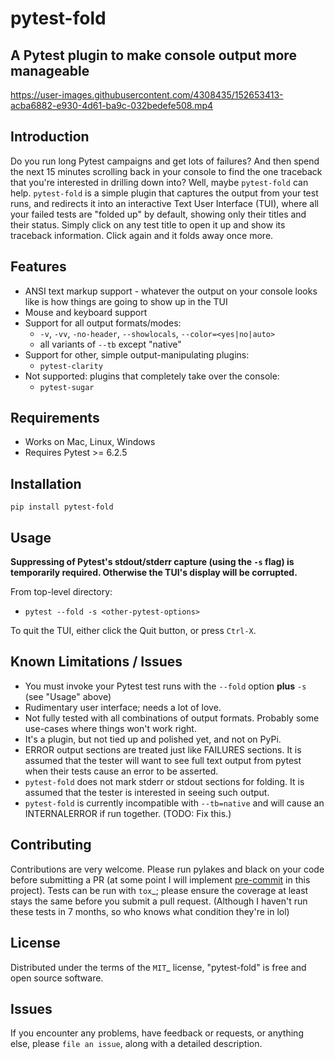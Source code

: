# pytest-fold
## A Pytest plugin to make console output more manageable

https://user-images.githubusercontent.com/4308435/152653413-acba6882-e930-4d61-ba9c-032bedefe508.mp4

## Introduction
Do you run long Pytest campaigns and get lots of failures? And then spend the next 15 minutes scrolling back in your console to find the one traceback that you're interested in drilling down into? Well, maybe `pytest-fold` can help. `pytest-fold` is a simple plugin that captures the output from your test runs, and redirects it into an interactive Text User Interface (TUI), where all your failed tests are "folded up" by default, showing only their titles and their status. Simply click on any test title to open it up and show its traceback information. Click again and it folds away once more.

## Features
- ANSI text markup support - whatever the output on your console looks like is how things are going to show up in the TUI
- Mouse and keyboard support
- Support for all output formats/modes:
  - `-v`, `-vv`, `-no-header`, `--showlocals`, `--color=<yes|no|auto>`
  - all variants of `--tb` except "native"
- Support for other, simple output-manipulating plugins:
  - `pytest-clarity`
- Not supported: plugins that completely take over the console:
  - `pytest-sugar`

## Requirements
- Works on Mac, Linux, Windows
- Requires Pytest >= 6.2.5

## Installation
`pip install pytest-fold`

## Usage
**Suppressing of Pytest's stdout/stderr capture (using the `-s` flag) is temporarily required. Otherwise the TUI's display will be corrupted.**

From top-level directory:

* `pytest --fold -s <other-pytest-options>`

To quit the TUI, either click the Quit button, or press `Ctrl-X`.

## Known Limitations / Issues
- You must invoke your Pytest test runs with the `--fold` option **plus** `-s` (see "Usage" above)
- Rudimentary user interface; needs a lot of love.
- Not fully tested with all combinations of output formats. Probably some use-cases where things won't work right.
- It's a plugin, but not tied up and polished yet, and not on PyPi.
- ERROR output sections are treated just like FAILURES sections. It is assumed that the tester will want to see full text output from pytest when their tests cause an error to be asserted.
- `pytest-fold` does not mark stderr or stdout sections for folding. It is assumed that the tester is interested in seeing such output.
- `pytest-fold` is currently incompatible with `--tb=native` and will cause an INTERNALERROR if run together. (TODO: Fix this.)

## Contributing
Contributions are very welcome.
Please run pylakes and black on your code before submitting a PR (at some point I will implement [pre-commit](https://pypi.org/project/pre-commit/) in this project). Tests can be run with `tox`_; please ensure the coverage at least stays the same before you submit a pull request. (Although I haven't run these tests in 7 months, so who knows what condition they're in lol)

## License
Distributed under the terms of the `MIT`_ license, "pytest-fold" is free and open source software.

## Issues
If you encounter any problems, have feedback or requests, or anything else, please `file an issue`, along with a detailed description.

